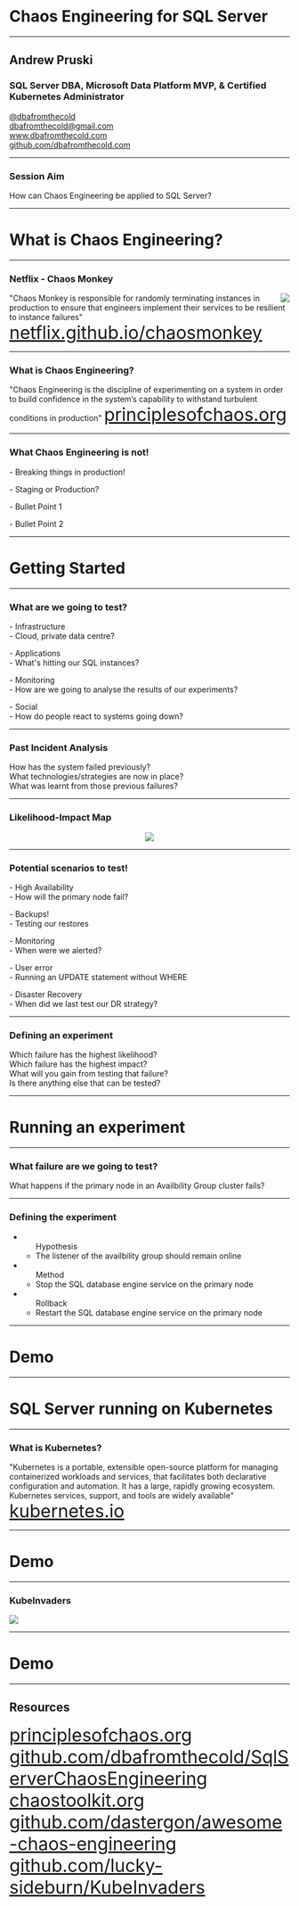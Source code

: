 # Chaos Engineering for SQL Server

---

## Andrew Pruski

### SQL Server DBA, Microsoft Data Platform MVP, & Certified Kubernetes Administrator
<!-- .slide: style="text-align: left;"> -->
<i class="fab fa-twitter"></i><a href="https://twitter.com/dbafromthecold">  @dbafromthecold</a><br>
<i class="fas fa-envelope"></i>  dbafromthecold@gmail.com<br>
<i class="fab fa-wordpress"></i>  www.dbafromthecold.com<br>
<i class="fab fa-github"></i><a href="https://github.com/dbafromthecold">  github.com/dbafromthecold.com</a>

---

### Session Aim

How can Chaos Engineering be applied to SQL Server?

---

# What is Chaos Engineering?

---

### Netflix - Chaos Monkey
<!-- .slide: style="text-align: left;"> -->
<img src="images/chaosmonkey.png" style="float: right"/>

"Chaos Monkey is responsible for randomly terminating instances in production to ensure that engineers implement their services to be resilient to instance failures"<br>
<font size="6"><a href="netflix.github.io/chaosmonkey/">netflix.github.io/chaosmonkey</a></font>

---

### What is Chaos Engineering?
<!-- .slide: style="text-align: left;"> -->
"Chaos Engineering is the discipline of experimenting on a system in order to build confidence in the system’s capability to withstand turbulent conditions in production"
<font size="6"><a href="principlesofchaos.org">principlesofchaos.org</a></font>

---

### What Chaos Engineering is not!
<!-- .slide: style="text-align: left;"> -->
<p class="fragment">- Breaking things in production!</p>
<p class="fragment">- Staging or Production?</p>
<p class="fragment">- Bullet Point 1</p>
<p class="fragment">- Bullet Point 2</p>

---

# Getting Started

---

### What are we going to test?

<!-- .slide: style="text-align: left;"> -->
<p class="fragment">- Infrastructure<br>
    - Cloud, private data centre?</p>
<p class="fragment">- Applications<br>
    - What's hitting our SQL instances?</p>
<p class="fragment">- Monitoring<br>
    - How are we going to analyse the results of our experiments?</p>
<p class="fragment">- Social<br>
    - How do people react to systems going down?</p>

---

### Past Incident Analysis
<!-- .slide: style="text-align: left;"> -->
How has the system failed previously?<br>
What technologies/strategies are now in place?<br>
What was learnt from those previous failures?<br>

---

### Likelihood-Impact Map

<p align="center">
<img src="images/likelihoodImpactMap.png" />
</p>

---

### Potential scenarios to test!
<!-- .slide: style="text-align: left;"> -->
<p class="fragment">- High Availability<br>
    - How will the primary node fail?</p>
<p class="fragment">- Backups!<br>
    - Testing our restores</p>
<p class="fragment">- Monitoring<br>
    - When were we alerted?</p>
<p class="fragment">- User error<br>
    - Running an UPDATE statement without WHERE</p>
<p class="fragment">- Disaster Recovery<br>
    - When did we last test our DR strategy?</p>

---

### Defining an experiment
<!-- .slide: style="text-align: left;"> -->
Which failure has the highest likelihood?<br>
Which failure has the highest impact?<br>
What will you gain from testing that failure?<br>
Is there anything else that can be tested?

---

# Running an experiment

---

### What failure are we going to test?
<!-- .slide: style="text-align: left;"> -->
<p class="fragment">What happens if the primary node in an Availbility Group cluster fails?</p>


---

### Defining the experiment
<!-- .slide: style="text-align: left;"> -->
<ul>
  <li class="fragment">
    <ul>
      Hypothesis
      <li class="fragment">The listener of the availbility group should remain online</li>
    </ul>
  </li>
  <li class="fragment">
    <ul>
      Method
      <li class="fragment">Stop the SQL database engine service on the primary node</li>
    </ul>
  </li>
  <li class="fragment">
    <ul>
      Rollback
      <li class="fragment">Restart the SQL database engine service on the primary node</li>
    </ul>
  </li>
</ul>

---

# Demo

---

# SQL Server running on Kubernetes

---

### What is Kubernetes?
<!-- .slide: style="text-align: left;"> -->
"Kubernetes is a portable, extensible open-source platform for managing containerized workloads and services, that facilitates both declarative configuration and automation. It has a large, rapidly growing ecosystem. Kubernetes services, support, and tools are widely available"<br>
<font size="6"><a href="kubernetes.io">kubernetes.io</a></font>

---

# Demo

---

### KubeInvaders

<img src="images/KubeInvaders_75.png" style="float: center"/>

---

# Demo

---

## Resources
<!-- .slide: style="text-align: left;"> -->
<font size="6">
<a href="https://principlesofchaos.org">principlesofchaos.org</a><br>
<a href="https://github.com/dbafromthecold/SqlServerChaosEngineering">github.com/dbafromthecold/SqlServerChaosEngineering</a><br>
<a href="https://chaostoolkit.org">chaostoolkit.org</a><br>
<a href="https://github.com/dastergon/awesome-chaos-engineering">github.com/dastergon/awesome-chaos-engineering</a><br>
<a href="https://github.com/lucky-sideburn/KubeInvaders">github.com/lucky-sideburn/KubeInvaders</a>
</font>
